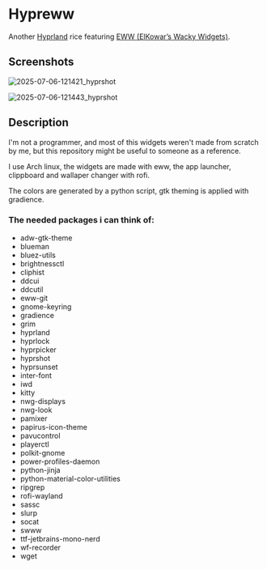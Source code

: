 # Hypreww

Another [Hyprland](https://github.com/hyprwm/Hyprland) rice featuring [EWW (ElKowar’s Wacky Widgets)](https://github.com/elkowar/eww).

## Screenshots

![2025-07-06-121421_hyprshot](https://github.com/user-attachments/assets/15da2e95-a14e-4648-906e-9826881bd82c)

![2025-07-06-121443_hyprshot](https://github.com/user-attachments/assets/f68c2531-7d32-4e0b-bfb6-27df9fb78bfe)

## Description

I'm not a programmer, and most of this widgets weren't made from scratch by me, but this repository might be useful to someone as a reference.

I use Arch linux, the widgets are made with eww, the app launcher, clippboard and wallaper changer with rofi. 

The colors are generated by a python script, gtk theming is applied with gradience. 

### The needed packages i can think of:

- adw-gtk-theme
- blueman
- bluez-utils
- brightnessctl
- cliphist
- ddcui
- ddcutil
- eww-git
- gnome-keyring
- gradience
- grim
- hyprland
- hyprlock
- hyprpicker
- hyprshot
- hyprsunset
- inter-font
- iwd
- kitty
- nwg-displays
- nwg-look
- pamixer
- papirus-icon-theme
- pavucontrol
- playerctl
- polkit-gnome
- power-profiles-daemon
- python-jinja
- python-material-color-utilities
- ripgrep
- rofi-wayland
- sassc
- slurp
- socat
- swww
- ttf-jetbrains-mono-nerd
- wf-recorder
- wget



